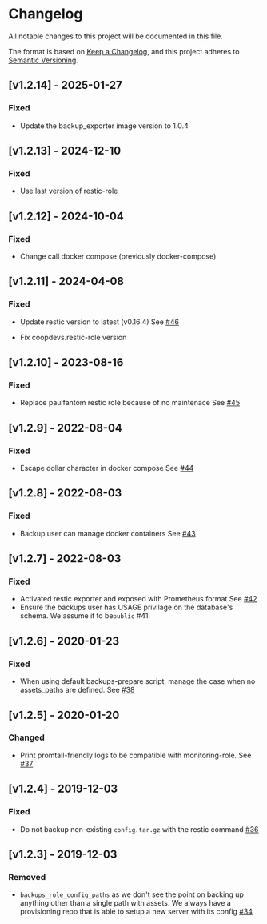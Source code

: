 # Changelog
All notable changes to this project will be documented in this file.

The format is based on [Keep a Changelog](https://keepachangelog.com/en/1.0.0/),
and this project adheres to [Semantic Versioning](https://semver.org/spec/v2.0.0.html).

## [v1.2.14] - 2025-01-27
### Fixed
- Update the backup_exporter image version to 1.0.4

## [v1.2.13] - 2024-12-10
### Fixed
- Use last version of restic-role

## [v1.2.12] - 2024-10-04
###  Fixed
- Change call docker compose (previously docker-compose)
  
## [v1.2.11] - 2024-04-08
###  Fixed
- Update restic version to latest (v0.16.4)
  See [#46](https://github.com/coopdevs/backups_role/pull/46)

- Fix coopdevs.restic-role version

## [v1.2.10] - 2023-08-16
### Fixed
- Replace paulfantom restic role because of no maintenace
  See [#45](https://github.com/coopdevs/backups_role/pull/45)

## [v1.2.9] - 2022-08-04
### Fixed
- Escape dollar character in docker compose
  See [#44](https://github.com/coopdevs/backups_role/pull/44)


## [v1.2.8] - 2022-08-03
### Fixed
- Backup user can manage docker containers
  See [#43](https://github.com/coopdevs/backups_role/pull/43)

## [v1.2.7] - 2022-08-03
### Fixed
- Activated restic exporter and exposed with Prometheus format
  See [#42](https://github.com/coopdevs/backups_role/pull/42)
- Ensure the backups user has USAGE privilage on the database's schema. We assume it to be`public` #41.


## [v1.2.6] - 2020-01-23
### Fixed
- When using default backups-prepare script, manage the case when no assets_paths are defined.
  See [#38](https://github.com/coopdevs/backups_role/pull/38)

## [v1.2.5] - 2020-01-20
### Changed
- Print promtail-friendly logs to be compatible with monitoring-role. See [#37](https://github.com/coopdevs/backups_role/pull/37)

## [v1.2.4] - 2019-12-03

### Fixed

- Do not backup non-existing `config.tar.gz` with the restic command [#36](https://github.com/coopdevs/backups_role/pull/36)

## [v1.2.3] - 2019-12-03

### Removed

- `backups_role_config_paths` as we don't see the point on backing up anything
    other than a single path with assets. We always have a provisioning repo
    that is able to setup a new server with its config [#34](https://github.com/coopdevs/backups_role/pull/34/files)
